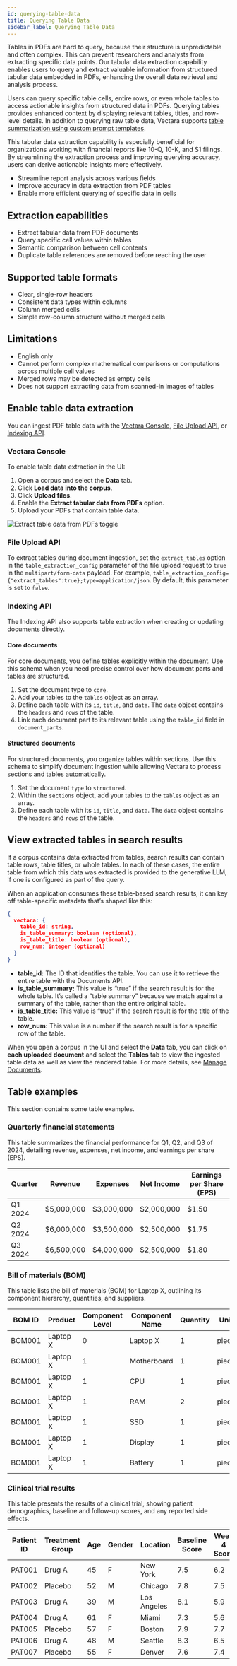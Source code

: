 ```yaml
---
id: querying-table-data
title: Querying Table Data
sidebar_label: Querying Table Data
---
```


Tables in PDFs are hard to query, because their structure is unpredictable and 
often complex. This can prevent researchers and analysts from extracting 
specific data points. Our tabular data extraction capability enables users to 
query and extract valuable information from structured tabular data embedded 
in PDFs, enhancing the overall data retrieval and analysis process.

Users can query specific table cells, entire rows, or even whole tables to 
access actionable insights from structured data in PDFs. Querying tables 
provides enhanced context by displaying relevant tables, titles, and row-level 
details. In addition to querying raw table data, Vectara supports [table 
summarization using custom prompt templates](/docs/generation/custom-prompt-templates-customization). 

This tabular data extraction capability is especially beneficial for 
organizations working with financial reports like 10-Q, 10-K, and S1 filings. 
By streamlining the extraction process and improving querying accuracy, users 
can derive actionable insights more effectively.

* Streamline report analysis across various fields
* Improve accuracy in data extraction from PDF tables
* Enable more efficient querying of specific data in cells 


## Extraction capabilities

* Extract tabular data from PDF documents
* Query specific cell values within tables
* Semantic comparison between cell contents
* Duplicate table references are removed before reaching the user

## Supported table formats

* Clear, single-row headers
* Consistent data types within columns
* Column merged cells
* Simple row-column structure without merged cells

## Limitations

* English only
* Cannot perform complex mathematical comparisons or computations across 
  multiple cell values
* Merged rows may be detected as empty cells
* Does not support extracting data from scanned-in images of tables

## Enable table data extraction

You can ingest PDF table data with the [Vectara Console](/docs/console-ui/manage-documents), [File Upload API](/docs/api-reference/indexing-apis/file-upload/file-upload), 
or [Indexing API](/docs/api-reference/indexing-apis/indexing). 

### Vectara Console

To enable table data extraction in the UI:

1. Open a corpus and select the **Data** tab.
2. Click **Load data into the corpus**.
3. Click **Upload files**.
4. Enable the **Extract tabular data from PDFs** option.
5. Upload your PDFs that contain table data.

![Extract table data from PDFs toggle](/img/extract_table_data_from_pdfs_toggle.png)

### File Upload API

To extract tables during document ingestion, set the `extract_tables` option in 
the `table_extraction_config` parameter of the file upload request to `true` 
in the `multipart/form-data` payload. For example, `table_extraction_config={"extract_tables":true};type=application/json`.
By default, this parameter is set to `false`.

### Indexing API

The Indexing API also supports table extraction when creating or updating 
documents directly.

#### Core documents

For core documents, you define tables explicitly within the document. Use this 
schema when you need precise control over how document parts and tables are 
structured.
1. Set the document type to `core`.
2. Add your tables to the `tables` object as an array. 
3. Define each table with its `id`, `title`, and `data`. The `data` object 
   contains the `headers` and `rows` of the table.
4. Link each document part to its relevant table using the `table_id` field in 
   `document_parts`.

#### Structured documents

For structured documents, you organize tables within sections. Use this schema 
to simplify document ingestion while allowing Vectara to process sections and 
tables automatically.

1. Set the document `type` to `structured`.
2. Within the `sections` object, add your tables to the `tables` object as an 
   array. 
3. Define each table with its `id`, `title`, and `data`. The `data` object contains 
   the `headers` and `rows` of the table.

## View extracted tables in search results

If a corpus contains data extracted from tables, search results can contain 
table rows, table titles, or whole tables. In each of these cases, the entire 
table from which this data was extracted is provided to the generative 
LLM, if one is configured as part of the query.

When an application consumes these table-based search results, it can key off 
table-specific metadata that’s shaped like this:

```json
{
  vectara: {
    table_id: string,
    is_table_summary: boolean (optional),
    is_table_title: boolean (optional),
    row_num: integer (optional)
  }
}
```
* **table_id:** The ID that identifies the table. You can use it to retrieve 
  the entire table with the Documents API.
* **is_table_summary:** This value is “true” if the search result is for the 
  whole table. It’s called a “table summary” because we match against a 
  summary of the table, rather than the entire original table.
* **is_table_title:** This value is “true” if the search result is for the title 
  of the table.
* **row_num:** This value is a number if the search result is for a specific row 
  of the table.

When you open a corpus in the UI and select the **Data** tab, you can click on 
**each uploaded document** and select the **Tables** tab to view the ingested table 
data as well as view the rendered table. For more details, see [Manage Documents](/docs/console-ui/manage-documents).

## Table examples

This section contains some table examples.

### Quarterly financial statements

This table summarizes the financial performance for Q1, Q2, and Q3 of 2024, 
detailing revenue, expenses, net income, and earnings per share (EPS).

| Quarter   | Revenue    | Expenses   | Net Income | Earnings per Share (EPS) |
|-----------|------------|------------|------------|---------------------------|
| Q1 2024   | $5,000,000 | $3,000,000 | $2,000,000 | $1.50                     |
| Q2 2024   | $6,000,000 | $3,500,000 | $2,500,000 | $1.75                     |
| Q3 2024   | $6,500,000 | $4,000,000 | $2,500,000 | $1.80                     |

### Bill of materials (BOM)

This table lists the bill of materials (BOM) for Laptop X, outlining its 
component hierarchy, quantities, and suppliers.

| BOM ID   | Product   | Component Level | Component Name | Quantity | Unit  | Supplier            |
|----------|-----------|-----------------|----------------|----------|-------|---------------------|
| BOM001   | Laptop X  | 0               | Laptop X       | 1        | piece | In-house            |
| BOM001   | Laptop X  | 1               | Motherboard    | 1        | piece | TechComp Inc        |
| BOM001   | Laptop X  | 1               | CPU            | 1        | piece | ProcessorTech       |
| BOM001   | Laptop X  | 1               | RAM            | 2        | piece | Memory Supplier Co  |
| BOM001   | Laptop X  | 1               | SSD            | 1        | piece | StorageSolutions Inc|
| BOM001   | Laptop X  | 1               | Display        | 1        | piece | ScreenMakers        |
| BOM001   | Laptop X  | 1               | Battery        | 1        | piece | PowerCells Ltd      |

### Clinical trial results

This table presents the results of a clinical trial, showing patient 
demographics, baseline and follow-up scores, and any reported side effects.

| Patient ID | Treatment Group | Age | Gender | Location      | Baseline Score | Week 4 Score | Week 8 Score | Side Effects     |
|------------|-----------------|-----|--------|---------------|----------------|--------------|--------------|------------------|
| PAT001     | Drug A          | 45  | F      | New York      | 7.5            | 6.2          | 4.8          | Mild nausea      |
| PAT002     | Placebo         | 52  | M      | Chicago       | 7.8            | 7.5          | 7.2          | None             |
| PAT003     | Drug A          | 39  | M      | Los Angeles   | 8.1            | 5.9          | 3.7          | Headache         |
| PAT004     | Drug A          | 61  | F      | Miami         | 7.3            | 5.6          | 4.1          | Dizziness        |
| PAT005     | Placebo         | 57  | F      | Boston        | 7.9            | 7.7          | 7.5          | Fatigue          |
| PAT006     | Drug A          | 48  | M      | Seattle       | 8.3            | 6.5          | 4.4          | Mild rash        |
| PAT007     | Placebo         | 55  | F      | Denver        | 7.6            | 7.4          | 7.1          | None             |



